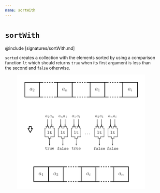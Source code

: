 ```yaml
---
name: sortWith
---
```


# `sortWith`

@include [signatures/sortWith.md]

`sorted` creates a collection with the elements sorted by using a comparison function `lt` which should returns `true` when its first argument is less than the second and `false` otherwise.

<figure class="diagram">
  <img src="images/sortWith.svg" alt="sortWith function">
  <!-- <figcaption class="diagram-desc"></figcaption> -->
</figure>
